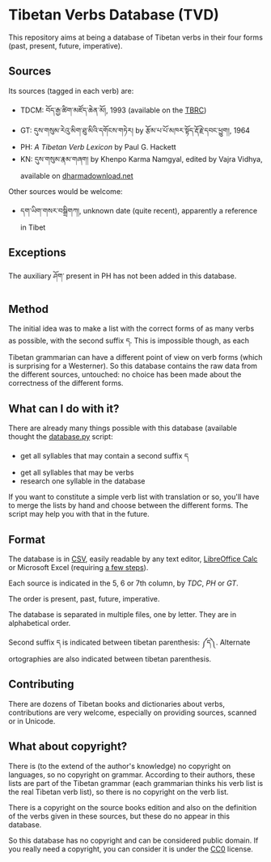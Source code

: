 # Tibetan Verbs Database (TVD)

This repository aims at being a database of Tibetan verbs in their four forms (past, present, future, imperative).

## Sources

Its sources (tagged in each verb) are:

- TDCM: བོད་རྒྱ་ཚིག་མཛོད་ཆེན་མོ།, 1993 (available on the [TBRC](http://www.tbrc.org/#library_work_ViewInWIndow-W29329|I1KG15044|3|1|829|876))
- GT: དུས་གསུམ་རེའུ་མིག་ཐུ་མིའི་དགོངས་གཏེར། by རྩོམ་པ་པོ་མཁར་སྟོད་རྡོ་རྗེ་དབང་ཕྱུག།, 1964
- PH: *A Tibetan Verb Lexicon* by Paul G. Hackett
- KN: དུས་གསུམ་རྣམ་གཞག། by Khenpo Karma Namgyal, edited by Vajra Vidhya, available on [dharmadownload.net](http://www.dharmadownload.net/pages/english/Texts/texts_0038.htm)

Other sources would be welcome:

- དག་ཡིག་གསར་བསྒྲིགཀ།, unknown date (quite recent), apparently a reference in Tibet

## Exceptions

The auxiliary ཤོག་ present in PH has not been added in this database.

## Method

The initial idea was to make a list with the correct forms of as many verbs as possible, with the second suffix ད. This is impossible though, as each Tibetan grammarian can have a different point of view on verb forms (which is surprising for a Westerner). So this database contains the raw data from the different sources, untouched: no choice has been made about the correctness of the different forms.

## What can I do with it?

There are already many things possible with this database (available thought the [database.py](database.py) script:

- get all syllables that may contain a second suffix ད
- get all syllables that may be verbs
- research one syllable in the database

If you want to constitute a simple verb list with translation or so, you'll have to merge the lists by hand and choose between the different forms. The script may help you with that in the future.

## Format

The database is in [CSV](https://en.wikipedia.org/wiki/Comma-separated_values), easily readable by any text editor, [LibreOffice Calc](https://fr.libreoffice.org/download/libreoffice-fresh/) or Microsoft Excel (requiring [a few steps](https://www.itg.ias.edu/content/how-import-csv-file-uses-utf-8-character-encoding-0)).

Each source is indicated in the 5, 6 or 7th column, by *TDC*, *PH* or *GT*. 

The order is present, past, future, imperative.

The database is separated in multiple files, one by letter. They are in alphabetical order.

Second suffix ད is indicated between tibetan parenthesis: ༼ད༽. Alternate ortographies are also indicated between tibetan parenthesis.

## Contributing

There are dozens of Tibetan books and dictionaries about verbs, contributions are very welcome, especially on providing sources, scanned or in Unicode.

## What about copyright?

There is (to the extend of the author's knowledge) no copyright on languages, so no copyright on grammar. According to their authors, these lists are part of the Tibetan grammar (each grammarian thinks his verb list is the real Tibetan verb list), so there is no copyright on the verb list. 

There is a copyright on the source books edition and also on the definition of the verbs given in these sources, but these do no appear in this database.

So this database has no copyright and can be considered public domain. If you really need a copyright, you can consider it is under the [CC0](https://creativecommons.org/publicdomain/zero/1.0/deed) license.
